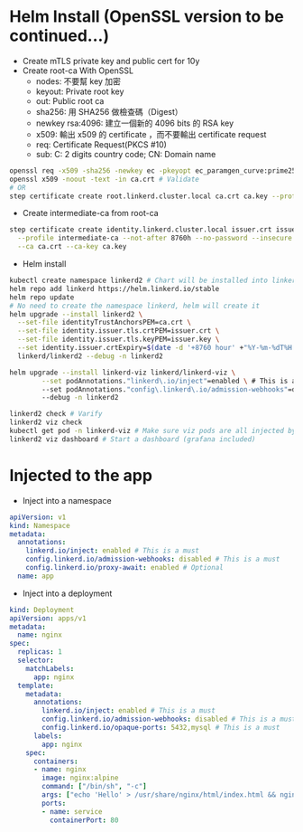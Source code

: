 Helm Install (OpenSSL version to be continued...)
=====
* Create mTLS private key and public cert for 10y
* Create root-ca With OpenSSL
  * nodes: 不要幫 key 加密
  * keyout: Private root key
  * out:    Public root ca
  * sha256: 用 SHA256 做檢查碼（Digest）
  * newkey rsa:4096: 建立一個新的 4096 bits 的 RSA key
  * x509: 輸出 x509 的 certificate ，而不要輸出 certificate request
  * req: Certificate Request(PKCS #10)
  * sub: C: 2 digits country code; CN: Domain name
```sh
openssl req -x509 -sha256 -newkey ec -pkeyopt ec_paramgen_curve:prime256v1 -days 3650 -subj "/C=US/CN=root.linkerd.cluster.local" -nodes -keyout ca.key -out ca.crt
openssl x509 -noout -text -in ca.crt # Validate
# OR
step certificate create root.linkerd.cluster.local ca.crt ca.key --profile root-ca --no-password --insecure --not-after=87600h
```
* Create intermediate-ca from root-ca
```sh
step certificate create identity.linkerd.cluster.local issuer.crt issuer.key \
  --profile intermediate-ca --not-after 8760h --no-password --insecure \
  --ca ca.crt --ca-key ca.key
```
* Helm install
```sh
kubectl create namespace linkerd2 # Chart will be installed into linkerd2, but all components will be installed into linkerd
helm repo add linkerd https://helm.linkerd.io/stable
helm repo update
# No need to create the namespace linkerd, helm will create it
helm upgrade --install linkerd2 \
  --set-file identityTrustAnchorsPEM=ca.crt \
  --set-file identity.issuer.tls.crtPEM=issuer.crt \
  --set-file identity.issuer.tls.keyPEM=issuer.key \
  --set identity.issuer.crtExpiry=$(date -d '+8760 hour' +"%Y-%m-%dT%H:%M:%SZ") \
  linkerd/linkerd2 --debug -n linkerd2

helm upgrade --install linkerd-viz linkerd/linkerd-viz \
		--set podAnnotations."linkerd\.io/inject"=enabled \ # This is a must
		--set podAnnotations."config\.linkerd\.io/admission-webhooks"=disabled \ # This is a must
		--debug -n linkerd2

linkerd2 check # Varify
linkerd2 viz check
kubectl get pod -n linkerd-viz # Make sure viz pods are all injected by side-cars
linkerd2 viz dashboard # Start a dashboard (grafana included)
```

Injected to the app
=====
* Inject into a namespace
```yaml
apiVersion: v1
kind: Namespace
metadata:
  annotations:
    linkerd.io/inject: enabled # This is a must
    config.linkerd.io/admission-webhooks: disabled # This is a must
    config.linkerd.io/proxy-await: enabled # Optional
  name: app
```
* Inject into a deployment
```yaml
kind: Deployment
apiVersion: apps/v1
metadata:
  name: nginx
spec:
  replicas: 1
  selector:
    matchLabels:
      app: nginx
  template:
    metadata:
      annotations:
        linkerd.io/inject: enabled # This is a must
        config.linkerd.io/admission-webhooks: disabled # This is a must
        config.linkerd.io/opaque-ports: 5432,mysql # This is a must
      labels:
        app: nginx
    spec:
      containers:
      - name: nginx
        image: nginx:alpine
        command: ["/bin/sh", "-c"]
        args: ["echo 'Hello' > /usr/share/nginx/html/index.html && nginx -g \"daemon off;\""]
        ports:
        - name: service
          containerPort: 80
```
